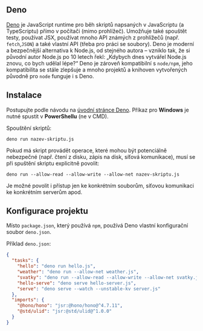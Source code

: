 ## Deno

[Deno](https://deno.com) je JavaScript runtime pro běh skriptů napsaných v JavaScriptu (a TypeScriptu) přímo v počítači (mimo prohlížeč).
Umožňuje také spouštět testy, používat JSX, používat mnoho API známých z prohlížečů (např. `fetch`,`JSON`) a také vlastní API (třeba pro práci se soubory).
Deno je moderní a bezpečnější alternativa k Node.js, od stejného autora – vzniklo tak, že si původní autor Node.js po 10 letech řekl: „Kdybych dnes vytvářel Node.js znovu, co bych udělal lépe?“
Deno je zároveň kompatibilní s `node/npm`, jeho kompatibilita se stále zlepšuje a mnoho projektů a knihoven vytvořených původně pro `node` funguje i s Deno.

## Instalace

Postupujte podle návodu na [úvodní stránce Deno](https://deno.com).
Příkaz pro **Windows** je nutné spustit v **PowerShellu** (ne v CMD).

Spouštění skriptů:

```shell
deno run nazev-skriptu.js
```

Pokud má skript provádět operace, které mohou být potenciálně nebezpečné (např. čtení z disku, zápis na disk, síťová komunikace), musí se při spuštění skriptu explicitně povolit:

```shell
deno run --allow-read --allow-write --allow-net nazev-skriptu.js
```

Je možné povolit i přístup jen ke konkrétním souborům, síťovou komunikaci ke konkrétním serverům apod.

## Konfigurace projektu

Místo `package.json`, který používá `npm`, používá Deno vlastní konfigurační soubor `deno.json`.

Příklad `deno.json`:

```json
{
  "tasks": {
    "hello": "deno run hello.js",
    "weather": "deno run --allow-net weather.js",
    "svatky": "deno run --allow-read --allow-write --allow-net svatky.js",
    "hello-serve": "deno serve hello-server.js",
    "serve": "deno serve --watch --unstable-kv server.js"
  },
  "imports": {
    "@hono/hono": "jsr:@hono/hono@^4.7.11",
    "@std/ulid": "jsr:@std/ulid@^1.0.0"
  }
}
```
